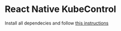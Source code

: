 # React Native KubeControl

Install all dependecies and follow [this instructions](https://reactnative.dev/docs/environment-setup)